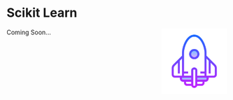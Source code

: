 # Scikit Learn

[<img align="right" width=150px src='../res/rackete_2.png'></img>](../README.md)

Coming Soon...


<!-- See your content from your university -->
